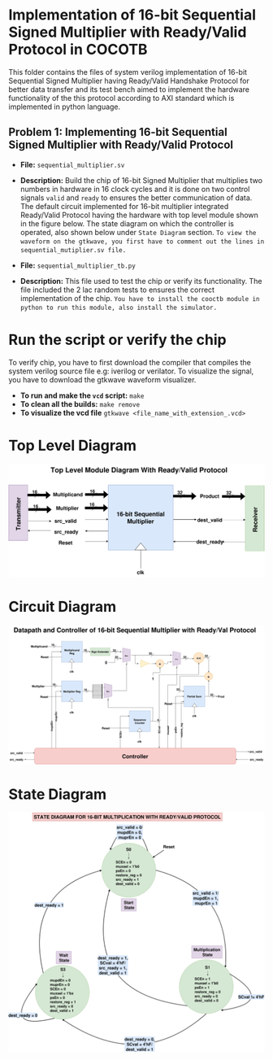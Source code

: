 # Implementation of 16-bit Sequential Signed Multiplier with Ready/Valid Protocol in COCOTB

This folder contains the files of system verilog implementation of 16-bit Sequential Signed Multiplier having Ready/Valid Handshake Protocol for better data transfer and its test bench aimed to implement the hardware functionality of the this protocol according to AXI standard which is implemented in python language.

## Problem 1: Implementing 16-bit Sequential Signed Multiplier with Ready/Valid Protocol

- **File:** `sequential_multiplier.sv`
- **Description:** Build the chip of 16-bit Signed Multiplier that multiplies two numbers in hardware in 16 clock cycles and it is done on two control signals `valid` and `ready` to ensures the better communication of data. The default circuit implemented for 16-bit multiplier integrated Ready/Valid Protocol having the hardware with top level module shown in the figure below. The state diagram on which the controller is operated, also shown below under `State Diagram` section. `To view the waveform on the gtkwave, you first have to comment out the lines in sequential_mutiplier.sv file.`

- **File:** `sequential_multiplier_tb.py`
- **Description:** This file used to test the chip or verify its functionality. The file included the 2 lac random tests to ensures the correct implementation of the chip. `You have to install the cooctb module in python to run this module, also install the simulator.` 

# Run the script or verify the chip
To verify chip, you have to first download the compiler that compiles the system verilog source file e.g: iverilog or verilator. To visualize the signal, you have to download the gtkwave waveform visualizer.
- **To run and make the `vcd` script:** `make`
- **To clean all the builds:** `make remove`
- **To visualize the vcd file** `gtkwave <file_name_with_extension_.vcd>`

# Top Level Diagram
![Top Level of Multiplier](docs/top_module.drawio.svg)

# Circuit Diagram
![Circuit Diagram of Datapath and controller](docs/datapath.drawio.svg)

# State Diagram
![State Diagram](docs/state_diagram.drawio.svg)

